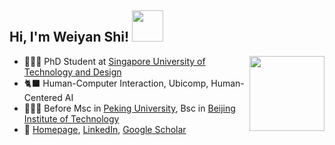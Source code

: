 <h2> 
Hi, I'm Weiyan Shi! 
<img src="https://media.giphy.com/media/mGcNjsfWAjY5AEZNw6/giphy.gif" width="50">
</h2>  
  

<div align="left">
  <img align='right' src="https://imgs.qiubiaoqing.com/qiubiaoqing/imgs/627ab7afbecefSpM.gif" width="120" />
  <p>
    <ul>
        <li>
            👩🏻‍💻 PhD Student at
            <a href="https://sutd.edu.sg/">Singapore University of Technology and Design</a>
        </li>
        <li>🐈‍⬛ Human-Computer Interaction, Ubicomp, Human-Centered AI</li>
        <li>
          👩🏻‍🎓 Before Msc in <a href="https://english.pku.edu.cn/">Peking University</a>, Bsc in <a href='https://english.bit.edu.cn/'>Beijing Institute of Technology
</a>
        </li>
      <li>🩵 <a href="https://weiyan-shi.github.io/" target="_blank">Homepage</a>, <a href="https://www.linkedin.com/in/shiweiyan" target="_blank">LinkedIn</a>, <a href="https://scholar.google.com/citations?user=ywi8b0EAAAAJ" target="_blank">Google Scholar</a></li>
      </ul>
  </p>
</div>  
